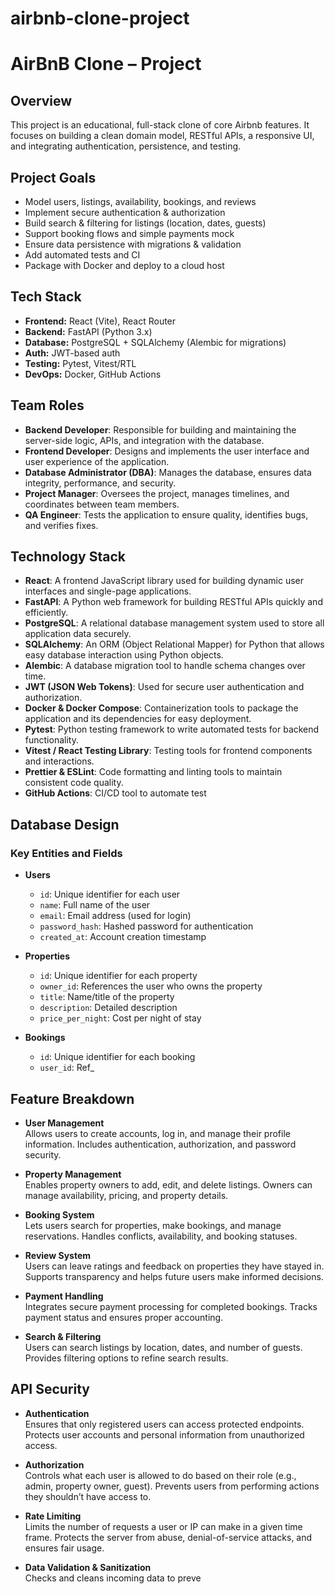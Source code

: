 # airbnb-clone-project

# AirBnB Clone – Project

## Overview
This project is an educational, full-stack clone of core Airbnb features. It focuses on building a clean domain model, RESTful APIs, a responsive UI, and integrating authentication, persistence, and testing.

## Project Goals
- Model users, listings, availability, bookings, and reviews
- Implement secure authentication & authorization
- Build search & filtering for listings (location, dates, guests)
- Support booking flows and simple payments mock
- Ensure data persistence with migrations & validation
- Add automated tests and CI
- Package with Docker and deploy to a cloud host

## Tech Stack
- **Frontend:** React (Vite), React Router
- **Backend:** FastAPI (Python 3.x)
- **Database:** PostgreSQL + SQLAlchemy (Alembic for migrations)
- **Auth:** JWT-based auth
- **Testing:** Pytest, Vitest/RTL
- **DevOps:** Docker, GitHub Actions


## Team Roles

- **Backend Developer**: Responsible for building and maintaining the server-side logic, APIs, and integration with the database.
- **Frontend Developer**: Designs and implements the user interface and user experience of the application.
- **Database Administrator (DBA)**: Manages the database, ensures data integrity, performance, and security.
- **Project Manager**: Oversees the project, manages timelines, and coordinates between team members.
- **QA Engineer**: Tests the application to ensure quality, identifies bugs, and verifies fixes.


## Technology Stack

- **React**: A frontend JavaScript library used for building dynamic user interfaces and single-page applications.
- **FastAPI**: A Python web framework for building RESTful APIs quickly and efficiently.
- **PostgreSQL**: A relational database management system used to store all application data securely.
- **SQLAlchemy**: An ORM (Object Relational Mapper) for Python that allows easy database interaction using Python objects.
- **Alembic**: A database migration tool to handle schema changes over time.
- **JWT (JSON Web Tokens)**: Used for secure user authentication and authorization.
- **Docker & Docker Compose**: Containerization tools to package the application and its dependencies for easy deployment.
- **Pytest**: Python testing framework to write automated tests for backend functionality.
- **Vitest / React Testing Library**: Testing tools for frontend components and interactions.
- **Prettier & ESLint**: Code formatting and linting tools to maintain consistent code quality.
- **GitHub Actions**: CI/CD tool to automate test


## Database Design

### Key Entities and Fields

- **Users**
  - `id`: Unique identifier for each user
  - `name`: Full name of the user
  - `email`: Email address (used for login)
  - `password_hash`: Hashed password for authentication
  - `created_at`: Account creation timestamp

- **Properties**
  - `id`: Unique identifier for each property
  - `owner_id`: References the user who owns the property
  - `title`: Name/title of the property
  - `description`: Detailed description
  - `price_per_night`: Cost per night of stay

- **Bookings**
  - `id`: Unique identifier for each booking
  - `user_id`: Ref_


## Feature Breakdown

- **User Management**  
  Allows users to create accounts, log in, and manage their profile information. Includes authentication, authorization, and password security.

- **Property Management**  
  Enables property owners to add, edit, and delete listings. Owners can manage availability, pricing, and property details.

- **Booking System**  
  Lets users search for properties, make bookings, and manage reservations. Handles conflicts, availability, and booking statuses.

- **Review System**  
  Users can leave ratings and feedback on properties they have stayed in. Supports transparency and helps future users make informed decisions.

- **Payment Handling**  
  Integrates secure payment processing for completed bookings. Tracks payment status and ensures proper accounting.

- **Search & Filtering**  
  Users can search listings by location, dates, and number of guests. Provides filtering options to refine search results.


## API Security

- **Authentication**  
  Ensures that only registered users can access protected endpoints. Protects user accounts and personal information from unauthorized access.

- **Authorization**  
  Controls what each user is allowed to do based on their role (e.g., admin, property owner, guest). Prevents users from performing actions they shouldn’t have access to.

- **Rate Limiting**  
  Limits the number of requests a user or IP can make in a given time frame. Protects the server from abuse, denial-of-service attacks, and ensures fair usage.

- **Data Validation & Sanitization**  
  Checks and cleans incoming data to preve
